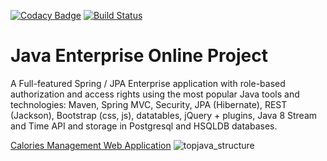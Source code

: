 [![Codacy Badge](https://api.codacy.com/project/badge/Grade/22b505d440b84a90b4568fbf099b2a03)](https://www.codacy.com/app/Deformin/topjava?utm_source=github.com&amp;utm_medium=referral&amp;utm_content=Deformin/topjava&amp;utm_campaign=Badge_Grade)
[![Build Status](https://travis-ci.org/Deformin/topjava.svg?branch=master)](https://travis-ci.org/Deformin/topjava)

Java Enterprise Online Project 
===============================

A Full-featured Spring / JPA Enterprise application with role-based authorization and access rights using the most popular Java tools and technologies: Maven, Spring MVC, Security, JPA (Hibernate), REST (Jackson), Bootstrap (css, js), datatables, jQuery + plugins, Java 8 Stream and Time API and storage in Postgresql and HSQLDB databases.  

<a href="http://atolkachev-calories-management.herokuapp.com">Calories Management Web Application</a>
![topjava_structure](https://user-images.githubusercontent.com/13649199/27433714-8294e6fe-575e-11e7-9c41-7f6e16c5ebe5.jpg)